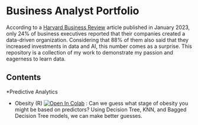# Business Analyst Portfolio
According to a [Harvard Business Review](https://hbr.org/2023/01/has-progress-on-data-analytics-and-ai-stalled-at-your-company) article published in January 2023, only 24% of business executives reported that their companies created a data-driven organization. Considering that 88% of them also said that they increased investments in data and AI, this number comes as a surprise. This repository is a collection of my work to demonstrate my passion and eagerness to learn data. 

## Contents
*Predictive Analytics
  - Obesity (R)
  [![Open In Colab](https://colab.research.google.com/assets/colab-badge.svg)](https://colab.research.google.com/drive/1i--3zl7dn43HrISR_NNSighu0AlQZl7n?usp=sharing)
  : Can we guess what stage of obesity you might be based on predictors? Using Decision Tree, KNN, and Bagged Decision Tree models, we can make better guesses.
  
